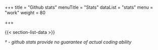+++
title = "Github stats"
menuTitle = "Stats"
dataList = "stats"
menu = "work"
weight = 80

+++

{{< section-list-data >}}

_† - github stats provide no guarantee of actual coding ability_

